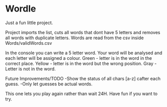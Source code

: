 # Wordle
Just a fun little project. 
 
Project imports the list, cuts all words that dont have 5 letters and removes all words with duplicate letters. Words are read from the csv inside Words/validWords.csv

In the console you can write a 5 letter word. Your word will be analysed and each letter will be assigned a colour. 
Green - letter is in the word in the correct place.
Yellow - letter is in the word but the wrong position. 
Gray - Letter is not in the word.

Future Improvements/TODO
-Show the status of all chars [a-z] cafter each guess. 
-Only let guesses be actual words.

This one lets you play again rather than wait 24H. Have fun if you want to try. 
